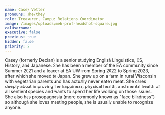 ```yaml
---
name: Casey Vetter
pronouns: she/they
role: Treasurer, Campus Relations Coordinator
image: /images/uploads/meh-prof-headshot-square.jpg
calUsername:
executive: false
previous: true
hidden: false
priority: 5
---
```

Casey (formerly Declan) is a senior studying English Linguistics, CS, History, and Japanese. She has been a member of the EA community since Summer 2021 and a leader at EA UW from Spring 2022 to Spring 2023, after which she moved to Japan. She grew up on a farm in rural Wisconsin with vegetarian parents and has actually never eaten meat. She cares deeply about improving the happiness, physical health, and mental health of all sentient species and wants to spend her life working on those issues. She also has prosopagnosia (more commonly known as "face blindness") so although she loves meeting people, she is usually unable to recognize anyone.